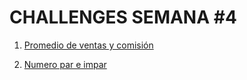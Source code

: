 # CHALLENGES SEMANA #4

1. [Promedio de ventas y comisión](https://github.com/mikerazor5786/Challenges_Core-Code_Miguel-Tellez/blob/f63897b864ba9fd6c69fb2ad552a3025d6f70004/contenido/semana_4/1%20promedio%20ventas%20por%20comision/readme.md)

2. [Numero par e impar ](https://github.com/mikerazor5786/Challenges_Core-Code_Miguel-Tellez/blob/1744248650591b86bcf531ebcd200b6d5cf38b32/contenido/semana_4/2%20par%20impar/readme.md)